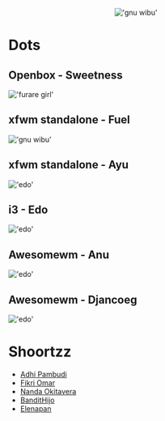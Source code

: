 <center>

!['gnu wibu'](./image/gnuwibu.png)

</center>

# Dots

## Openbox - Sweetness
!['furare girl'](./image/screen/sweetness.png)

## xfwm standalone - Fuel
!['gnu wibu'](./image/screen/fuel.png)

## xfwm standalone - Ayu
!['edo'](./image/screen/ayu.png)

## i3 - Edo
!['edo'](./image/screen/edo.png)

## Awesomewm - Anu
!['edo'](./image/screen/djancoeg.png)

## Awesomewm - Djancoeg
!['edo'](./image/screen/djancoeg.png)

# Shoortzz
* [Adhi Pambudi](https://github.com/addy-dclxvi)
* [Fikri Omar](https://github.com/fikriomar16)
* [Nanda Okitavera](https://github.com/okitavera)
* [BanditHijo](https://bandithijo.com)
* [Elenapan](https://github.com/elenapan/dotfiles)
